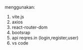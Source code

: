menggunakan:

1. vite.js
2. axios
3. react-router-dom
4. bootsrap
5. api reqres.in (login,register,user)
6. vs code
